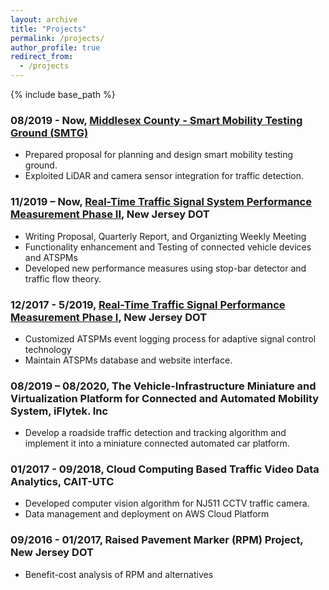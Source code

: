 ```yaml
---
layout: archive
title: "Projects"
permalink: /projects/
author_profile: true
redirect_from:
  - /projects
---
```

{% include base_path %}

### 08/2019 - Now, [Middlesex County - Smart Mobility Testing Ground (SMTG)](https://www.bizjournals.com/pittsburgh/news/2021/08/02/middlesex-county-new-jersey-a-hub-for-technology.html)
  * Prepared proposal for planning and design smart mobility testing ground.
  * Exploited LiDAR and camera sensor integration for traffic detection. 

### 11/2019 – Now, [Real-Time Traffic Signal System Performance Measurement Phase II](https://www.njdottechtransfer.net/2021/07/01/njdot-tech-talk-automating-traffic-signal-performance-measures-for-njdot-adaptive-traffic-signal-control-systems/), New Jersey DOT
  * Writing Proposal, Quarterly Report, and Organizting Weekly Meeting
  * Functionality enhancement and Testing of connected vehicle devices and ATSPMs
  * Developed new performance measures using stop-bar detector and traffic flow theory.

### 12/2017 - 5/2019, [Real-Time Traffic Signal Performance Measurement Phase Ⅰ](https://research.transportation.org/wp-content/uploads/sites/31/2021/01/NJDOT_RTSPM_Generic_FACT_SHEET_Final_Sweet16_Figs.pdf), New Jersey DOT
  * Customized ATSPMs event logging process for adaptive signal control technology
  * Maintain ATSPMs database and website interface.

### 08/2019 – 08/2020, The Vehicle-Infrastructure Miniature and Virtualization Platform for Connected and Automated Mobility System, iFlytek. Inc
  * Develop a roadside traffic detection and tracking algorithm and implement it into a miniature connected automated car platform.

###  01/2017 - 09/2018, Cloud Computing Based Traffic Video Data Analytics, CAIT-UTC
  * Developed computer vision algorithm for NJ511 CCTV traffic camera. 
  * Data management and deployment on AWS Cloud Platform

###  09/2016 - 01/2017, Raised Pavement Marker (RPM) Project, New Jersey DOT
  * Benefit-cost analysis of RPM and alternatives
